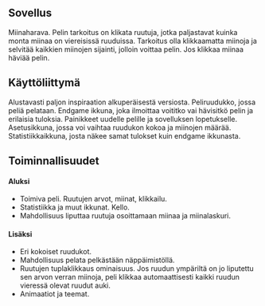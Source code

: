 ## Sovellus
Miinaharava. Pelin tarkoitus on klikata ruutuja, jotka paljastavat kuinka monta miinaa on viereisissä ruuduissa. Tarkoitus olla klikkaamatta miinoja ja selvitää kaikkien miinojen sijainti, jolloin voittaa
pelin. Jos klikkaa miinaa häviää pelin. 
## Käyttöliittymä
Alustavasti paljon inspiraation alkuperäisestä versiosta. Peliruudukko, jossa peliä pelataan. Endgame ikkuna, joka ilmoittaa voititko vai hävisitkö pelin ja erilaisia tuloksia. 
Painikkeet uudelle pelille ja sovelluksen lopetukselle. Asetusikkuna, jossa voi vaihtaa ruudukon kokoa ja miinojen määrää. Statistiikkaikkuna, josta näkee samat tulokset kuin endgame ikkunasta.
## Toiminnallisuudet
#### Aluksi
 - Toimiva peli. Ruutujen arvot, miinat, klikkailu.
 - Statistiikka ja muut ikkunat. Kello.
 - Mahdollisuus liputtaa ruutuja osoittamaan miinaa ja miinalaskuri.
#### Lisäksi
 - Eri kokoiset ruudukot.
 - Mahdollisuus pelata pelkästään näppäimistöllä.
 - Ruutujen tuplaklikkaus ominaisuus. Jos ruudun ympäriltä on jo liputettu sen arvon verran miinoja, peli klikkaa automaattisesti kaikki ruudun vieressä olevat ruudut auki.
 - Animaatiot ja teemat. 

